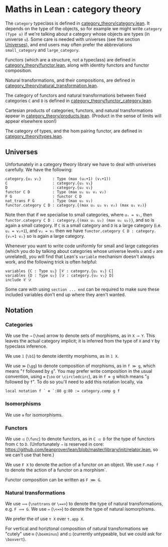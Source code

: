 # Maths in Lean : category theory

The `category` typeclass is defined in [category_theory/category.lean](https://github.com/leanprover/mathlib/blob/master/category_theory/category.lean).
It depends on the type of the objects, so for example we might write `category (Type u)` if we're talking about a category whose objects are types (in universe `u`).
Some care is needed with universes (see the section [Universes](##markdown-header-universes)), and end users may often prefer the abbreviations `small_category` and `large_category`.

Functors (which are a structure, not a typeclass) are defined in [category_theory/functor.lean](https://github.com/leanprover/mathlib/blob/master/category_theory/functor/default.lean),
along with identity functors and functor composition.

Natural transformations, and their compositions, are defined in [category_theory/natural_transformation.lean](https://github.com/leanprover/mathlib/blob/master/category_theory/natural_transformation.lean).

The category of functors and natural transformations between fixed categories `C` and `D`
is defined in [category_theory/functor_category.lean](https://github.com/leanprover/mathlib/blob/master/category_theory/functor_category.lean).

Cartesian products of categories, functors, and natural transformations appear in
[category_theory/products.lean](https://github.com/leanprover/mathlib/blob/master/category_theory/products.lean). (Product in the sense of limits will appear elsewhere soon!)

The category of types, and the hom pairing functor, are defined in  [category_theory/types.lean](https://github.com/leanprover/mathlib/blob/master/category_theory/types.lean).



## Universes

Unfortunately in a category theory library we have to deal with universes carefully. We have the following:

````
category.{u₁ v₁}     : Type (max (u₁+1) (v₁+1))
C                    : category.{u₁ v₁}
D                    : category.{u₂ v₂}
functor C D          : Type (max u₁ u₂ v₁ v₂)
F G                  : functor C D
nat_trans F G        : Type (max u₁ v₂)
functor.category C D : category.{(max u₁ u₂ v₁ v₂) (max u₁ v₂)}
````

Note then that if we specialise to small categories, where `uᵢ = vᵢ`, then
`functor.category C D : category.{(max u₁ u₂) (max u₁ u₂)}`, and so is again
a small category. If `C` is a small category and `D` is a large category
(i.e. `u₂ = v₂+1`), and `v₂ = v₁` then we have
`functor.category C D : category.{v₁+1 v₁}` so is again a large category.

Whenever you want to write code uniformly for small and large categories
(which you do by talking about categories whose universe levels `u` and `v`
are unrelated), you will find that Lean's `variable` mechanism doesn't always
work, and the following trick is often helpful:

````
variables {C : Type u₁} [𝒞 : category.{u₁ v₁} C]
variables {D : Type u₂} [𝒟 : category.{u₂ v₂} D]
include 𝒞 𝒟
````

Some care with using `section ... end` can be required to make sure these
included variables don't end up where they aren't wanted.

## Notation

### Categories

We use the `⟶` (`\hom`) arrow to denote sets of morphisms, as in `X ⟶ Y`.
This leaves the actual category implicit; it is inferred from the type of `X` and `Y` by typeclass inference.

We use `𝟙` (`\b1`) to denote identity morphisms, as in `𝟙 X`.

We use `≫` (`\gg`) to denote composition of morphisms, as in `f ≫ g`, which means "`f` followed by `g`".
You may prefer write composition in the usual convention, using `⊚` (`\oo` or `\circledcirc`), as in `f ⊚ g` which means "`g` followed by `f`". To do so you'll need to add this notation locally, via
```
local notation f ` ⊚ `:80 g:80 := category.comp g f
```

### Isomorphisms
We use `≅` for isomorphisms.

### Functors
We use `⥤` (`\func`) to denote functors, as in `C ⥤ D` for the type of functors from `C` to `D`.
(Unfortunately `⇒` is reserved in core: https://github.com/leanprover/lean/blob/master/library/init/relator.lean, so we can't use that here.)

We use `F X` to denote the action of a functor on an object.
We use `F.map f` to denote the action of a functor on a morphism`.

Functor composition can be written as `F ⋙ G`.

### Natural transformations
We use `⟹` (`\nattrans` or `\==>`) to denote the type of natural transformations, e.g. `F ⟹ G`.
We use `⇔` (`\<=>`) to denote the type of natural isomorphisms.

We prefer the of use `τ X` over `τ.app X`.

For vertical and horiztonal composition of natural transformations we "cutely" use `⊟` (`\boxminus`) and `◫` (currently untypeable, but we could ask for `\boxvert`).
